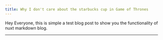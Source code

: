 ```yaml
---
title: Why I don't care about the starbucks cup in Game of Thrones
---
```


Hey Everyone, this is simple a test blog post to show you
the functionality of nuxt markdown blog.

---
